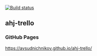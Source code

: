 [![Build status](https://ci.appveyor.com/api/projects/status/648age78vdbbi7h9?svg=true)](https://ci.appveyor.com/project/avsudnichnikov/ahj-trello)
## ahj-trello
### GitHub Pages
https://avsudnichnikov.github.io/ahj-trello/
